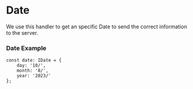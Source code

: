 # Date

We use this handler to get an specific Date to send the correct information to the server.

### Date Example
```tsx
const date: IDate = {
    day: '10/',
    month: '8/',
    year: '2023/'
};
```